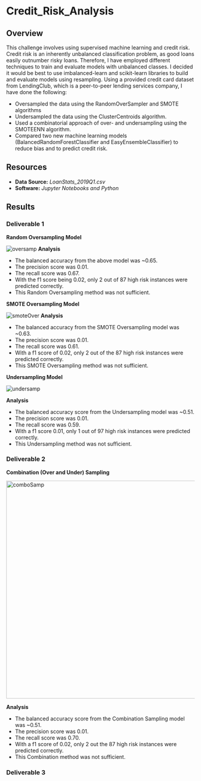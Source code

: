 # Credit_Risk_Analysis

## Overview
This challenge involves using supervised machine learning and credit risk. Credit risk is an inherently unbalanced classification problem, as good loans easily outnumber risky loans. Therefore, I have employed different techniques to train and evaluate models with unbalanced classes. I decided it would be best to use imbalanced-learn and scikit-learn libraries to build and evaluate models using resampling. Using a provided credit card dataset from LendingClub, which is a peer-to-peer lending services company, I have done the following:
* Oversampled the data using the RandomOverSampler and SMOTE algorithms
* Undersampled the data using the ClusterCentroids algorithm.
* Used a combinatorial approach of over- and undersampling using the SMOTEENN algorithm.
* Compared two new machine learning models (BalancedRandomForestClassifier and EasyEnsembleClassifier) to reduce bias and to predict credit risk. 

## Resources
* __Data Source:__ *LoanStats_2019Q1.csv*
* __Software:__ *Jupyter Notebooks and Python*

## Results
### Deliverable 1
__Random Oversampling Model__

![oversamp](https://user-images.githubusercontent.com/85372441/138974777-c523b32f-03b9-402f-a074-2dabb650fd54.png)
__Analysis__
* The balanced accuracy from the above model was ~0.65.
* The precision score was 0.01.
* The recall score was 0.67.
* With the f1 score being 0.02, only 2 out of 87 high risk instances were predicted correctly.
* This Random Oversampling method was not sufficient.

__SMOTE Oversampling Model__

![smoteOver](https://user-images.githubusercontent.com/85372441/138977020-7ba1ffeb-ed01-4b63-ac87-9458c316020b.png)
__Analysis__
* The balanced accuracy from the SMOTE Oversampling model was ~0.63.
* The precision score was 0.01.
* The recall score was 0.61.
* With a f1 score of 0.02, only 2 out of the 87 high risk instances were predicted correctly.
* This SMOTE Oversampling method was not sufficient.

__Undersampling Model__

![undersamp](https://user-images.githubusercontent.com/85372441/138977993-ea916d63-8b0c-4ecc-8f5c-3db9ead6ebaa.png)

__Analysis__
* The balanced accuracy score from the Undersampling model was ~0.51.
* The precision score was 0.01.
* The recall score was 0.59.
* With a f1 score 0.01, only 1 out of 97 high risk instances were predicted correctly.
* This Undersampling method was not sufficient.

### Deliverable 2 
__Combination (Over and Under) Sampling__

<img width="581" alt="comboSamp" src="https://user-images.githubusercontent.com/85372441/138979024-95aa7b15-d880-4965-941b-180aed2866d4.png">

__Analysis__
* The balanced accuracy score from the Combination Sampling model was ~0.51.
* The precision score was 0.01.
* The recall score was 0.70.
* With a f1 score of 0.02, only 2 out the 87 high risk instances were predicted correctly.
* This Combination method was not sufficient.

### Deliverable 3 


